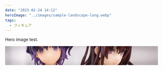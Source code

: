 ```yaml
---
date: "2023-02-24 14:12"
heroImage: "../images/sample-landscape-long.webp"
tags:
  - フィギュア
---
```


Hero image test.

![sample-portrait](../images/sample-landscape-long.webp)
